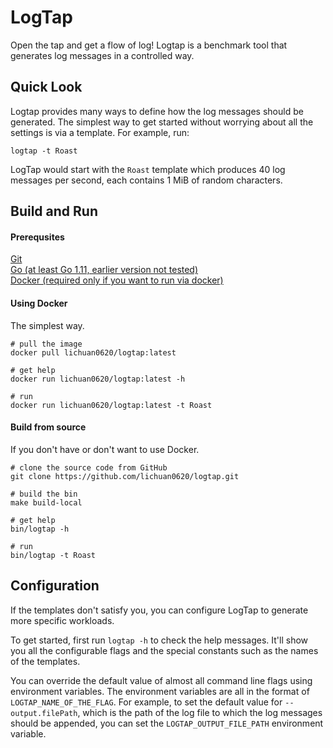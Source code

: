 # LogTap

Open the tap and get a flow of log! Logtap is a benchmark tool that generates log messages in a controlled way.

## Quick Look

Logtap provides many ways to define how the log messages should be generated. The simplest way to get started without worrying about all the settings is via a template. For example, run:

```
logtap -t Roast
```

LogTap would start with the `Roast` template which produces 40 log messages per second, each contains 1 MiB of random characters.

## Build and Run

#### Prerequsites

[Git](https://git-scm.com/)  
[Go (at least Go 1.11, earlier version not tested)](https://golang.org/dl/)  
[Docker (required only if you want to run via docker)](https://docs.docker.com/install/) 

#### Using Docker

The simplest way.

```
# pull the image
docker pull lichuan0620/logtap:latest

# get help
docker run lichuan0620/logtap:latest -h

# run
docker run lichuan0620/logtap:latest -t Roast
``` 

#### Build from source

If you don't have or don't want to use Docker.

```
# clone the source code from GitHub
git clone https://github.com/lichuan0620/logtap.git

# build the bin
make build-local

# get help
bin/logtap -h

# run
bin/logtap -t Roast
```

## Configuration

If the templates don't satisfy you, you can configure LogTap to generate more specific workloads. 

To get started, first run `logtap -h` to check the help messages. It'll show you all the configurable flags and the special constants such as the names of the templates. 

You can override the default value of almost all command line flags using environment variables. The environment variables are all in the format of `LOGTAP_NAME_OF_THE_FLAG`. For example, to set the default value for `--output.filePath`, which is the path of the log file to which the log messages should be appended, you can set the `LOGTAP_OUTPUT_FILE_PATH` environment variable.
